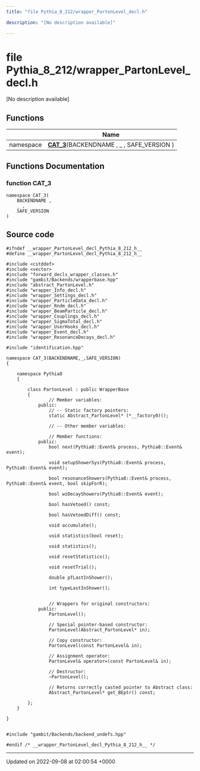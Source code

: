 ```yaml
---
title: "file Pythia_8_212/wrapper_PartonLevel_decl.h"

description: "[No description available]"

---
```


# file Pythia_8_212/wrapper_PartonLevel_decl.h

[No description available]

## Functions

|                | Name           |
| -------------- | -------------- |
| namespace | **[CAT_3](/documentation/code/files/wrapper__partonlevel__decl_8h/#function-wrapper-partonlevel-decl-h-cat-3)**(BACKENDNAME , _ , SAFE_VERSION ) |


## Functions Documentation

### function CAT_3

```
namespace CAT_3(
    BACKENDNAME ,
    _ ,
    SAFE_VERSION 
)
```




## Source code

```
#ifndef __wrapper_PartonLevel_decl_Pythia_8_212_h__
#define __wrapper_PartonLevel_decl_Pythia_8_212_h__

#include <cstddef>
#include <vector>
#include "forward_decls_wrapper_classes.h"
#include "gambit/Backends/wrapperbase.hpp"
#include "abstract_PartonLevel.h"
#include "wrapper_Info_decl.h"
#include "wrapper_Settings_decl.h"
#include "wrapper_ParticleData_decl.h"
#include "wrapper_Rndm_decl.h"
#include "wrapper_BeamParticle_decl.h"
#include "wrapper_Couplings_decl.h"
#include "wrapper_SigmaTotal_decl.h"
#include "wrapper_UserHooks_decl.h"
#include "wrapper_Event_decl.h"
#include "wrapper_ResonanceDecays_decl.h"

#include "identification.hpp"

namespace CAT_3(BACKENDNAME,_,SAFE_VERSION)
{
    
    namespace Pythia8
    {
        
        class PartonLevel : public WrapperBase
        {
                // Member variables: 
            public:
                // -- Static factory pointers: 
                static Abstract_PartonLevel* (*__factory0)();
        
                // -- Other member variables: 
        
                // Member functions: 
            public:
                bool next(Pythia8::Event& process, Pythia8::Event& event);
        
                void setupShowerSys(Pythia8::Event& process, Pythia8::Event& event);
        
                bool resonanceShowers(Pythia8::Event& process, Pythia8::Event& event, bool skipForR);
        
                bool wzDecayShowers(Pythia8::Event& event);
        
                bool hasVetoed() const;
        
                bool hasVetoedDiff() const;
        
                void accumulate();
        
                void statistics(bool reset);
        
                void statistics();
        
                void resetStatistics();
        
                void resetTrial();
        
                double pTLastInShower();
        
                int typeLastInShower();
        
        
                // Wrappers for original constructors: 
            public:
                PartonLevel();
        
                // Special pointer-based constructor: 
                PartonLevel(Abstract_PartonLevel* in);
        
                // Copy constructor: 
                PartonLevel(const PartonLevel& in);
        
                // Assignment operator: 
                PartonLevel& operator=(const PartonLevel& in);
        
                // Destructor: 
                ~PartonLevel();
        
                // Returns correctly casted pointer to Abstract class: 
                Abstract_PartonLevel* get_BEptr() const;
        
        };
    }
    
}


#include "gambit/Backends/backend_undefs.hpp"

#endif /* __wrapper_PartonLevel_decl_Pythia_8_212_h__ */
```


-------------------------------

Updated on 2022-09-08 at 02:00:54 +0000
